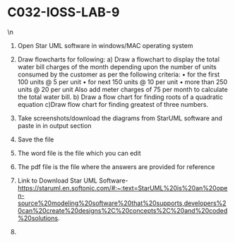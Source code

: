 # C032-IOSS-LAB-9
\n
1.	Open Star UML software in windows/MAC operating system
2.	Draw flowcharts for following:
a) Draw a flowchart to display the total water bill charges of the month depending upon the number of units consumed by the customer as per the following criteria: • for the first 100 units @ 5 per unit • for next 150 units @ 10 per unit • more than 250 units @ 20 per unit Also add meter charges of 75 per month to calculate the total water bill.
b) Draw a flow chart for finding roots of a quadratic equation
c)Draw flow chart for finding greatest of three numbers.

3.	Take screenshots/download the diagrams from StarUML software and paste in in output section 
4.	Save the file
5.	The word file is the file which you can edit
6.	The pdf file is the file where the answers are provided for reference
7.	Link to Download Star UML Software-https://staruml.en.softonic.com/#:~:text=StarUML%20is%20an%20open-source%20modeling%20software%20that%20supports,developers%20can%20create%20designs%2C%20concepts%2C%20and%20coded%20solutions.
8.	

